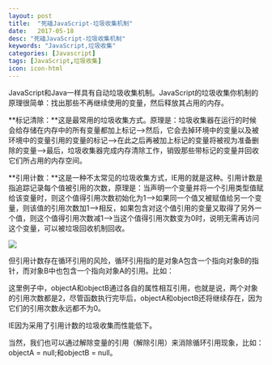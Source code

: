 ```yaml
---
layout: post
title:  "死磕JavaScript-垃圾收集机制"
date:   2017-05-18
desc: "死磕JavaScript-垃圾收集机制"
keywords: "JavaScript,垃圾收集"
categories: [Javascript]
tags: [JavaScript,垃圾收集]
icon: icon-html
---
```

JavaScript和Java一样具有自动垃圾收集机制。JavaScript的垃圾收集你机制的原理很简单：找出那些不再继续使用的变量，然后释放其占用的内存。

**标记清除：**这是最常用的垃圾收集方式。原理是：垃圾收集器在运行的时候会给存储在内存中的所有变量都加上标记—>然后，它会去掉环境中的变量以及被环境中的变量引用的变量的标记—>在此之后再被加上标记的变量将被视为准备删除的变量—>最后，垃圾收集器完成内存清除工作，销毁那些带标记的变量并回收它们所占用的内存空间。

**引用计数：**这是一种不太常见的垃圾收集方式，IE用的就是这种。引用计数是指追踪记录每个值被引用的次数，原理是：当声明一个变量并将一个引用类型值赋给该变量时，则这个值得引用次数初始化为1—>如果同一个值又被赋值给另一个变量，则该值的引用次数加1—>相反，如果包含对这个值引用的变量又取得了另外一个值，则这个值得引用次数减1—>当这个值得引用次数变为0时，说明无需再访问这个变量，可以被垃圾回收机制回收。

![](http://img.mukewang.com/591d135e0001701703930115.png)

但引用计数存在循环引用的风险，循环引用指的是对象A包含一个指向对象B的指针，而对象B中也包含一个指向对象A的引用。比如：

这里例子中，objectA和objectB通过各自的属性相互引用，也就是说，两个对象的引用次数都是2，尽管函数执行完毕后，objectA和objectB还将继续存在，因为它们的引用次数永远都不为0。

IE因为采用了引用计数的垃圾收集而性能低下。

当然，我们也可以通过解除变量的引用（解除引用）来消除循环引用现象，比如：objectA = null;和objectB = null。
